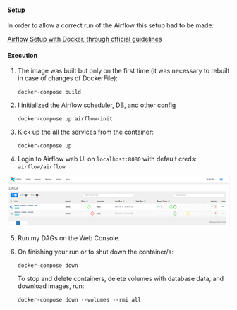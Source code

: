  #### Setup
 
 In order to allow a correct run of the Airflow this setup had to be made:
 
  [Airflow Setup with Docker, through official guidelines](MainSETUP.md)

 #### Execution
 
  1. The image was built but only on the first time (it was necessary to rebuilt in case of changes of DockerFile):
     ```shell
     docker-compose build
     ```

 2. I initialized the Airflow scheduler, DB, and other config
    ```shell
    docker-compose up airflow-init
    ```

 3. Kick up the all the services from the container:
    ```shell
    docker-compose up
    ```

 4. Login to Airflow web UI on `localhost:8080` with default creds: `airflow/airflow`

![img.png](img.png)

 5. Run my DAGs on the Web Console.

 7. On finishing your run or to shut down the container/s:
    ```shell
    docker-compose down
    ```

    To stop and delete containers, delete volumes with database data, and download images, run:
    ```
    docker-compose down --volumes --rmi all
    ```


